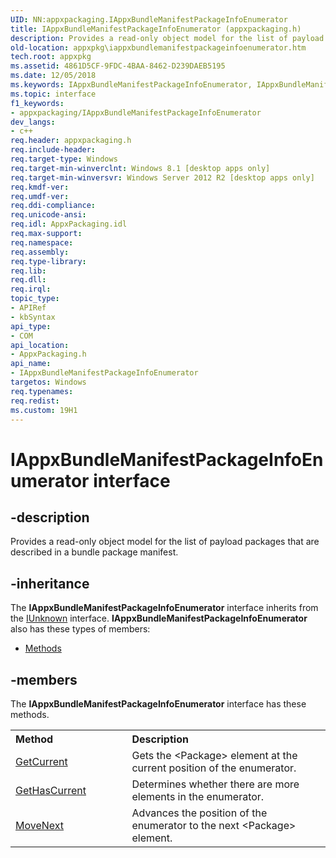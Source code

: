 ```yaml
---
UID: NN:appxpackaging.IAppxBundleManifestPackageInfoEnumerator
title: IAppxBundleManifestPackageInfoEnumerator (appxpackaging.h)
description: Provides a read-only object model for the list of payload packages that are described in a bundle package manifest.
old-location: appxpkg\iappxbundlemanifestpackageinfoenumerator.htm
tech.root: appxpkg
ms.assetid: 4861D5CF-9FDC-4BAA-8462-D239DAEB5195
ms.date: 12/05/2018
ms.keywords: IAppxBundleManifestPackageInfoEnumerator, IAppxBundleManifestPackageInfoEnumerator interface [App packaging and management], IAppxBundleManifestPackageInfoEnumerator interface [App packaging and management],described, appxpackaging/IAppxBundleManifestPackageInfoEnumerator, appxpkg.iappxbundlemanifestpackageinfoenumerator
ms.topic: interface
f1_keywords:
- appxpackaging/IAppxBundleManifestPackageInfoEnumerator
dev_langs:
- c++
req.header: appxpackaging.h
req.include-header: 
req.target-type: Windows
req.target-min-winverclnt: Windows 8.1 [desktop apps only]
req.target-min-winversvr: Windows Server 2012 R2 [desktop apps only]
req.kmdf-ver: 
req.umdf-ver: 
req.ddi-compliance: 
req.unicode-ansi: 
req.idl: AppxPackaging.idl
req.max-support: 
req.namespace: 
req.assembly: 
req.type-library: 
req.lib: 
req.dll: 
req.irql: 
topic_type:
- APIRef
- kbSyntax
api_type:
- COM
api_location:
- AppxPackaging.h
api_name:
- IAppxBundleManifestPackageInfoEnumerator
targetos: Windows
req.typenames: 
req.redist: 
ms.custom: 19H1
---
```


# IAppxBundleManifestPackageInfoEnumerator interface


## -description


Provides a read-only object model for the list of payload packages that are described in a bundle package manifest. 


## -inheritance

The <b xmlns:loc="http://microsoft.com/wdcml/l10n">IAppxBundleManifestPackageInfoEnumerator</b> interface inherits from the <a href="https://docs.microsoft.com/windows/desktop/api/unknwn/nn-unknwn-iunknown">IUnknown</a> interface. <b>IAppxBundleManifestPackageInfoEnumerator</b> also has these types of members:
<ul>
<li><a href="https://docs.microsoft.com/">Methods</a></li>
</ul>

## -members

The <b>IAppxBundleManifestPackageInfoEnumerator</b> interface has these methods.
<table class="members" id="memberListMethods">
<tr>
<th align="left" width="37%">Method</th>
<th align="left" width="63%">Description</th>
</tr>
<tr data="declared;">
<td align="left" width="37%">
<a href="https://docs.microsoft.com/windows/desktop/api/appxpackaging/nf-appxpackaging-iappxbundlemanifestpackageinfoenumerator-getcurrent">GetCurrent</a>
</td>
<td align="left" width="63%">
Gets the &lt;Package&gt; element at the current position of the enumerator.

</td>
</tr>
<tr data="declared;">
<td align="left" width="37%">
<a href="https://docs.microsoft.com/windows/desktop/api/appxpackaging/nf-appxpackaging-iappxbundlemanifestpackageinfoenumerator-gethascurrent">GetHasCurrent</a>
</td>
<td align="left" width="63%">
Determines whether there are more elements in the enumerator.

</td>
</tr>
<tr data="declared;">
<td align="left" width="37%">
<a href="https://docs.microsoft.com/windows/desktop/api/appxpackaging/nf-appxpackaging-iappxbundlemanifestpackageinfoenumerator-movenext">MoveNext</a>
</td>
<td align="left" width="63%">
Advances the position of the enumerator to the next &lt;Package&gt; element.

</td>
</tr>
</table> 

